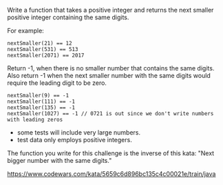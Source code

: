 Write a function that takes a positive integer and returns the next smaller positive integer containing the same digits.

For example:
~~~
nextSmaller(21) == 12
nextSmaller(531) == 513
nextSmaller(2071) == 2017
~~~
Return -1, when there is no smaller number that contains the same digits. Also return -1 when the next smaller number with the same digits would require the leading digit to be zero.
~~~~
nextSmaller(9) == -1
nextSmaller(111) == -1
nextSmaller(135) == -1
nextSmaller(1027) == -1 // 0721 is out since we don't write numbers with leading zeros
~~~~

* some tests will include very large numbers.
* test data only employs positive integers.

The function you write for this challenge is the inverse of this kata: "Next bigger number with the same digits."

https://www.codewars.com/kata/5659c6d896bc135c4c00021e/train/java